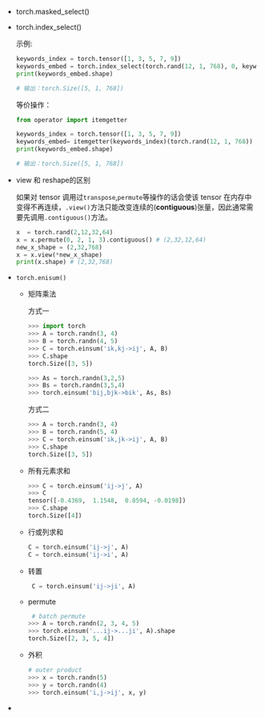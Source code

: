 - torch.masked_select()

- torch.index_select()

  示例:

  ```python
  keywords_index = torch.tensor([1, 3, 5, 7, 9])
  keywords_embed = torch.index_select(torch.rand(12, 1, 768), 0, keywords_index)
  print(keywords_embed.shape)
  
  # 输出：torch.Size([5, 1, 768])
  ```

  等价操作：

  ```python
  from operator import itemgetter
  
  keywords_index = torch.tensor([1, 3, 5, 7, 9])
  keywords_embed= itemgetter(keywords_index)(torch.rand(12, 1, 768))
  print(keywords_embed.shape)
  
  # 输出：torch.Size([5, 1, 768])
  ```

  

- view 和 reshape的区别

  如果对 tensor 调用过`transpose`,`permute`等操作的话会使该 tensor 在内存中变得不再连续，`.view()`方法只能改变连续的(**contiguous**)张量，因此通常需要先调用`.contiguous()`方法。

  ```python
  x  = torch.rand(2,12,32,64)
  x = x.permute(0, 2, 1, 3).contiguous() # (2,32,12,64)
  new_x_shape = (2,32,768)
  x = x.view(*new_x_shape)
  print(x.shape) # (2,32,768)
  ```

- `torch.enisum()`

  - 矩阵乘法

    方式一

    ```python
    >>> import torch
    >>> A = torch.randn(3, 4)
    >>> B = torch.randn(4, 5)
    >>> C = torch.einsum('ik,kj->ij', A, B)
    >>> C.shape
    torch.Size([3, 5])
    ```

    ```python
    >>> As = torch.randn(3,2,5)
    >>> Bs = torch.randn(3,5,4)
    >>> torch.einsum('bij,bjk->bik', As, Bs)
    ```

    方式二

    ```python
    >>> A = torch.randn(3, 4)
    >>> B = torch.randn(5, 4)
    >>> C = torch.einsum('ik,jk->ij', A, B)
    >>> C.shape
    torch.Size([3, 5])
    ```

  - 所有元素求和

    ```python
    >>> C = torch.einsum('ij->j', A)
    >>> C
    tensor([-0.4369,  1.1548,  0.8594, -0.0198])
    >>> C.shape
    torch.Size([4])
    ```

  - 行或列求和

    ```python
    C = torch.einsum('ij->j', A)
    C = torch.einsum('ij->i', A)
    ```

  - 转置

    ```python
     C = torch.einsum('ij->ji', A)
    ```

  - permute

    ```python
     # batch permute
    >>> A = torch.randn(2, 3, 4, 5)
    >>> torch.einsum('...ij->...ji', A).shape
    torch.Size([2, 3, 5, 4])
    ```

  - 外积

    ```python
    # outer product
    >>> x = torch.randn(5)
    >>> y = torch.randn(4)
    >>> torch.einsum('i,j->ij', x, y)
    ```

    

- 


